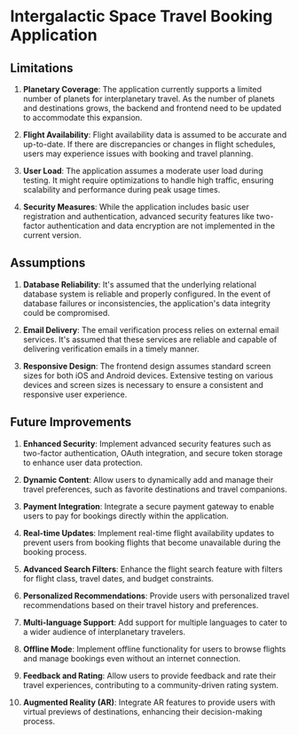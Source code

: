 # Intergalactic Space Travel Booking Application

## Limitations

1. **Planetary Coverage**: The application currently supports a limited number of planets for interplanetary travel. As the number of planets and destinations grows, the backend and frontend need to be updated to accommodate this expansion.

2. **Flight Availability**: Flight availability data is assumed to be accurate and up-to-date. If there are discrepancies or changes in flight schedules, users may experience issues with booking and travel planning.

3. **User Load**: The application assumes a moderate user load during testing. It might require optimizations to handle high traffic, ensuring scalability and performance during peak usage times.

4. **Security Measures**: While the application includes basic user registration and authentication, advanced security features like two-factor authentication and data encryption are not implemented in the current version.

## Assumptions

1. **Database Reliability**: It's assumed that the underlying relational database system is reliable and properly configured. In the event of database failures or inconsistencies, the application's data integrity could be compromised.

2. **Email Delivery**: The email verification process relies on external email services. It's assumed that these services are reliable and capable of delivering verification emails in a timely manner.

3. **Responsive Design**: The frontend design assumes standard screen sizes for both iOS and Android devices. Extensive testing on various devices and screen sizes is necessary to ensure a consistent and responsive user experience.

## Future Improvements

1. **Enhanced Security**: Implement advanced security features such as two-factor authentication, OAuth integration, and secure token storage to enhance user data protection.

2. **Dynamic Content**: Allow users to dynamically add and manage their travel preferences, such as favorite destinations and travel companions.

3. **Payment Integration**: Integrate a secure payment gateway to enable users to pay for bookings directly within the application.

4. **Real-time Updates**: Implement real-time flight availability updates to prevent users from booking flights that become unavailable during the booking process.

5. **Advanced Search Filters**: Enhance the flight search feature with filters for flight class, travel dates, and budget constraints.

6. **Personalized Recommendations**: Provide users with personalized travel recommendations based on their travel history and preferences.

7. **Multi-language Support**: Add support for multiple languages to cater to a wider audience of interplanetary travelers.

8. **Offline Mode**: Implement offline functionality for users to browse flights and manage bookings even without an internet connection.

9. **Feedback and Rating**: Allow users to provide feedback and rate their travel experiences, contributing to a community-driven rating system.

10. **Augmented Reality (AR)**: Integrate AR features to provide users with virtual previews of destinations, enhancing their decision-making process.